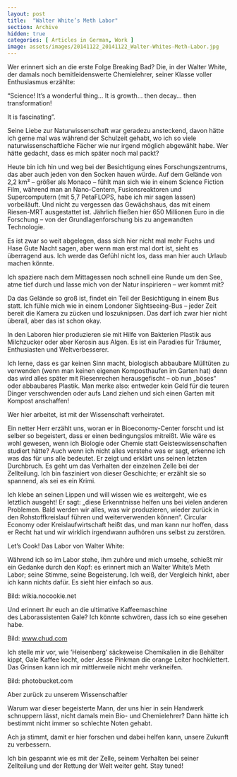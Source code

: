 ```yaml
---
layout: post
title:  "Walter White’s Meth Labor"
section: Archive
hidden: true
categories: [ Articles in German, Work ]
image: assets/images/20141122_20141122_Walter-Whites-Meth-Labor.jpg
---
```



Wer erinnert sich an die erste Folge Breaking Bad? Die, in der Walter White, der damals noch bemitleidenswerte Chemielehrer, seiner Klasse voller Enthusiasmus erzählte:

“Science! It’s a wonderful thing… It is growth… then decay… then transformation!

 It is fascinating”.

Seine Liebe zur Naturwissenschaft war geradezu ansteckend, davon hätte ich gerne mal was während der Schulzeit gehabt, wo ich so viele naturwissenschaftliche Fächer wie nur irgend möglich abgewählt habe. Wer hätte gedacht, dass es mich später noch mal packt?

Heute bin ich hin und weg bei der Besichtigung eines Forschungszentrums, das aber auch jeden von den Socken hauen würde. Auf dem Gelände von 2,2 km² – größer als Monaco – fühlt man sich wie in einem Science Fiction Film, während man an Nano-Centern, Fusionsreaktoren und Supercomputern (mit 5,7 PetaFLOPS, habe ich mir sagen lassen) vorbeiläuft. Und nicht zu vergessen das Gewächshaus, das mit einem Riesen-MRT ausgestattet ist. Jährlich fließen hier 650 Millionen Euro in die Forschung – von der Grundlagenforschung bis zu angewandten Technologie.

Es ist zwar so weit abgelegen, dass sich hier nicht mal mehr Fuchs und Hase Gute Nacht sagen, aber wenn man erst mal dort ist, sieht es überragend aus. Ich werde das Gefühl nicht los, dass man hier auch Urlaub machen könnte.

Ich spaziere nach dem Mittagessen noch schnell eine Runde um den See, atme tief durch und lasse mich von der Natur inspirieren – wer kommt mit?

Da das Gelände so groß ist, findet ein Teil der Besichtigung in einem Bus statt. Ich fühle mich wie in einem Londoner Sightseeing-Bus – jeder Zeit bereit die Kamera zu zücken und loszuknipsen. Das darf ich zwar hier nicht überall, aber das ist schon okay.

In den Laboren hier produzieren sie mit Hilfe von Bakterien Plastik aus Milchzucker oder aber Kerosin aus Algen. Es ist ein Paradies für Träumer, Enthusiasten und Weltverbesserer.

Ich lerne, dass es gar keinen Sinn macht, biologisch abbaubare Mülltüten zu verwenden (wenn man keinen eigenen Komposthaufen im Garten hat) denn das wird alles später mit Riesenrechen herausgefischt – ob nun „böses“ oder abbaubares Plastik. Man merke also: entweder kein Geld für die teuren Dinger verschwenden oder aufs Land ziehen und sich einen Garten mit Kompost anschaffen!

Wer hier arbeitet, ist mit der Wissenschaft verheiratet.

Ein netter Herr erzählt uns, woran er in Bioeconomy-Center forscht und ist selber so begeistert, dass er einen bedingungslos mitreißt. Wie wäre es wohl gewesen, wenn ich Biologie oder Chemie statt Geisteswissenschaften studiert hätte? Auch wenn ich nicht alles verstehe was er sagt, erkenne ich was das für uns alle bedeutet. Er zeigt und erklärt uns seinen letzten Durchbruch. Es geht um das Verhalten der einzelnen Zelle bei der Zellteilung. Ich bin fasziniert von dieser Geschichte; er erzählt sie so spannend, als sei es ein Krimi.

Ich klebe an seinen Lippen und will wissen wie es weitergeht, wie es letztlich ausgeht! Er sagt: „diese Erkenntnisse helfen uns bei vielen anderen Problemen. Bald werden wir alles, was wir produzieren, wieder zurück in den Rohstoffkreislauf führen und weiterverwenden können“. Circular Economy oder Kreislaufwirtschaft heißt das, und man kann nur hoffen, dass er Recht hat und wir wirklich irgendwann aufhören uns selbst zu zerstören.

Let’s Cook! Das Labor von Walter White:

Während ich so im Labor stehe, ihm zuhöre und mich umsehe, schießt mir ein Gedanke durch den Kopf: es erinnert mich an Walter White’s Meth Labor; seine Stimme, seine Begeisterung. Ich weiß, der Vergleich hinkt, aber ich kann nichts dafür. Es sieht hier einfach so aus.

Bild: wikia.nocookie.net

Und erinnert ihr euch an die ultimative Kaffeemaschine des Laborassistenten Gale? Ich könnte schwören, dass ich so eine gesehen habe.

Bild: www.chud.com

Ich stelle mir vor, wie ‘Heisenberg’ säckeweise Chemikalien in die Behälter kippt, Gale Kaffee kocht, oder Jesse Pinkman die orange Leiter hochklettert. Das Grinsen kann ich mir mittlerweile nicht mehr verkneifen.

Bild: photobucket.com

Aber zurück zu unserem Wissenschaftler

Warum war dieser begeisterte Mann, der uns hier in sein Handwerk schnuppern lässt, nicht damals mein Bio- und Chemielehrer? Dann hätte ich bestimmt nicht immer so schlechte Noten gehabt.

Ach ja stimmt, damit er hier forschen und dabei helfen kann, unsere Zukunft zu verbessern.

Ich bin gespannt wie es mit der Zelle, seinem Verhalten bei seiner Zellteilung und der Rettung der Welt weiter geht. Stay tuned!

 

